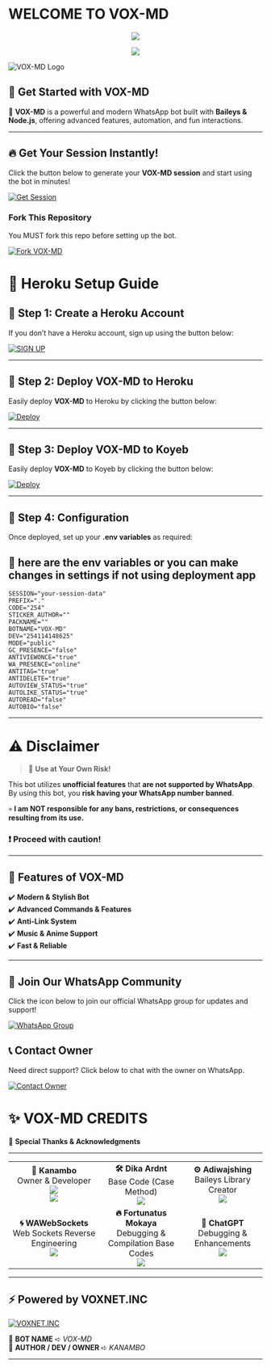 
















































































































































































































































































































































































































# **WELCOME TO VOX-MD** 
<p align="center">
  <a href="https://git.io/typing-svg">
    <img src="https://readme-typing-svg.herokuapp.com?font=Poppins&size=35&duration=5000&color=0078FF&center=true&vCenter=true&width=600&height=80&lines=👋+Hey+there+am+VOXMD%2C+Welcome!;🚀+Glad+to+have+you+here!;✨+Enjoy+Exploring+this+Repo!">
  </a>
</p>

<p align="center">
  <a href="https://git.io/typing-svg">
    <img src="https://readme-typing-svg.herokuapp.com?font=Poppins&size=28&color=FF007F&center=true&vCenter=true&width=550&height=60&lines=⭐+Fork+this+repo+%26+drop+a+star!+⭐;💖+Your+support+means+a+lot!+💖">
  </a>
</p>

![VOX-MD Logo](https://i.postimg.cc/NjymQz1X/VOX-MD-BOT-LOGO.jpg)

## 🚀 **Get Started with VOX-MD**  

🔹 **VOX-MD** is a powerful and modern WhatsApp bot built with **Baileys & Node.js**, offering advanced features, automation, and fun interactions.  

---

## 🔥 **Get Your Session Instantly!**  

Click the button below to generate your **VOX-MD session** and start using the bot in minutes!  

[![Get Session](https://img.shields.io/badge/🔥%20Get%20Session%20🔥-black?style=for-the-badge&logo=whatsapp)](https://voxm-d75d85815be2.herokuapp.com/) 

### **Fork This Repository**  
You MUST fork this repo before setting up the bot.  

<p align="left">
  <a href="https://github.com/Vox-Net/VOX-MD/fork">
    <img src="https://img.shields.io/badge/⚡%20Fork%20VOX--MD%20⚡-blue?style=for-the-badge&logo=github" alt="Fork VOX-MD">
  </a>
</p>

# 🚀 Heroku Setup Guide

## 🔹 Step 1: Create a Heroku Account
If you don’t have a Heroku account, sign up using the button below:  

[![SIGN UP](https://img.shields.io/badge/Signup-Heroku-6762A6?logo=heroku&style=for-the-badge)](https://signup.heroku.com/)  

---

## 🔹 Step 2: Deploy VOX-MD to Heroku
Easily deploy **VOX-MD** to Heroku by clicking the button below:  

[![Deploy](https://www.herokucdn.com/deploy/button.svg)](https://dashboard.heroku.com/new?template=https://github.com/Vox-Net/VOX-MD)  

---
## 🔹 Step 3: Deploy VOX-MD to Koyeb  
Easily deploy **VOX-MD** to Koyeb by clicking the button below:  

[![Deploy](https://www.koyeb.com/static/images/deploy/button.svg)](https://app.koyeb.com/deploy?repository=https://github.com/Vox-Net/VOX-MD)

---

## 🔹 Step 4: Configuration  
Once deployed, set up your **.env variables** as required:
## 🥷 here are the env variables or you can make changes in settings if not using deployment app 
```.env
SESSION="your-session-data"
PREFIX="."
CODE="254"
STICKER_AUTHOR=""
PACKNAME=""
BOTNAME="VOX-MD"
DEV="254114148625"
MODE="public"
GC_PRESENCE="false"
ANTIVIEWONCE="true"
WA_PRESENCE="online"
ANTITAG="true"
ANTIDELETE="true"
AUTOVIEW_STATUS="true"
AUTOLIKE_STATUS="true"
AUTOREAD="false"
AUTOBIO="false"
```
---
# ⚠️ **Disclaimer**  

> 🚨 **Use at Your Own Risk!**  

This bot utilizes **unofficial features** that **are not supported by WhatsApp**.  
By using this bot, you **risk having your WhatsApp number banned**.  

💀 **I am NOT responsible for any bans, restrictions, or consequences resulting from its use.**  

### ❗ Proceed with caution!

-----------------------------------------------

## 🌟 **Features of VOX-MD**  

✔️ **Modern & Stylish Bot**  
✔️ **Advanced Commands & Features**  
✔️ **Anti-Link System**  
✔️ **Music & Anime Support**  
✔️ **Fast & Reliable**  

---

## 📢 Join Our WhatsApp Community  
Click the icon below to join our official WhatsApp group for updates and support!  

[![WhatsApp Group](https://img.shields.io/badge/Join%20WhatsApp-25D366?style=for-the-badge&logo=whatsapp&logoColor=white)](https://chat.whatsapp.com/C7RHZxXZB5k1hGdOtzYIuF)  

## 📞 Contact Owner  
Need direct support? Click below to chat with the owner on WhatsApp.  

[![Contact Owner](https://img.shields.io/badge/Chat%20on%20WhatsApp-25D366?style=for-the-badge&logo=whatsapp&logoColor=white)](https://wa.me/254114148625)
# ✨ VOX-MD CREDITS  

🚀 **Special Thanks & Acknowledgments**  

---

<table align="center">
<tr>
    <td align="center"><strong>👑 Kanambo</strong><br>Owner & Developer<br>
        <a href="https://github.com/Kanambo">
            <img src="https://img.shields.io/badge/GitHub-Kanambo-181717?style=for-the-badge&logo=github">
        </a>
        <br>
        <a href="https://github.com/Vox-Net/VOX-MD">
            <img src="https://img.shields.io/badge/VOX--MD-Repository-blue?style=for-the-badge&logo=github">
        </a>
    </td>
    <td align="center"><strong>🛠️ Dika Ardnt</strong><br>Base Code (Case Method)<br>
        <a href="https://github.com/DikaArdnt">
            <img src="https://img.shields.io/badge/GitHub-DikaArdnt-181717?style=for-the-badge&logo=github">
        </a>
    </td>
    <td align="center"><strong>⚙️ Adiwajshing</strong><br>Baileys Library Creator<br>
        <a href="https://github.com/WhiskeySockets/Baileys">
            <img src="https://img.shields.io/badge/GitHub-WhiskeySockets-181717?style=for-the-badge&logo=github">
        </a>
    </td>
</tr>
<tr>
    <td align="center"><strong>🌀 WAWebSockets</strong><br>Web Sockets Reverse Engineering<br>
        <a href="https://discord.gg/WeJM5FP9GG">
            <img src="https://img.shields.io/badge/Join%20Discord-5865F2?style=for-the-badge&logo=discord&logoColor=white">
        </a>
    </td>
    <td align="center"><strong>🔥 Fortunatus Mokaya</strong><br>Debugging & Compilation Base Codes<br>
        <a href="https://github.com/Fortunatusmokaya">
            <img src="https://img.shields.io/badge/GitHub-Fortunatusmokaya-181717?style=for-the-badge&logo=github">
        </a>
    </td>
    <td align="center"><strong>🤖 ChatGPT</strong><br>Debugging & Enhancements<br>
        <a href="https://chat.openai.com">
            <img src="https://img.shields.io/badge/ChatGPT-OpenAI-412991?style=for-the-badge&logo=openai&logoColor=white">
        </a>
    </td>
</tr>
</table>


---

## ⚡ Powered by VOXNET.INC  
[![VOXNET.INC](https://img.shields.io/badge/Powered%20by-VOXNET.INC-FF5733?style=for-the-badge&logo=vercel&logoColor=white)](https://github.com/Vox-Net)  

🔹 **BOT NAME** ➪ *VOX-MD*  
🔹 **AUTHOR / DEV / OWNER** ➪ *KANAMBO*  

---
